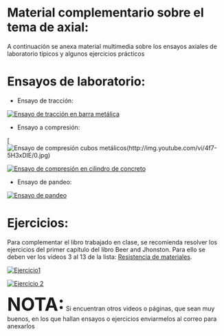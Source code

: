 # Material complementario sobre el tema de axial:

A continuación se anexa material multimedia sobre los ensayos axiales de laboratorio típicos y algunos ejercicios prácticos

# Ensayos de laboratorio:

- Ensayo de tracción:

[![Ensayo de tracción en barra metálica ](http://img.youtube.com/vi/D8U4G5kcpcM/0.jpg)](http://www.youtube.com/watch?v=D8U4G5kcpcM)

- Ensayo a compresión:

[![Ensayo de compresión cubos metálicos(http://img.youtube.com/vi/4f7-5H3xDlE/0.jpg)](http://www.youtube.com/watch?v=4f7-5H3xDlE)

[![Ensayo de compresión en cilindro de concreto](http://img.youtube.com/vi/1u9x54SGY2U/0.jpg)](http://www.youtube.com/watch?v=1u9x54SGY2U)

- Ensayo de pandeo: 

[![Ensayo de pandeo](http://img.youtube.com/vi/N56Jdy-SH4c/0.jpg)](http://www.youtube.com/watch?v=N56Jdy-SH4c)

# Ejercicios:
 Para complementar el libro trabajado en clase, se recomienda resolver los ejercicios del primer capítulo del libro Beer and Jhonston. Para ello se deben ver los videos 3 al 13 de la lista:  [Resistencia de materiales](https://www.youtube.com/playlist?list=PLCvMDALcfEMG3y3wCOytL1asaFTO73CN8).

[![Ejercicio1](http://img.youtube.com/vi/hj9q3Y10U54/0.jpg)](http://www.youtube.com/watch?v=hj9q3Y10U54)

[![Ejercicio 2](http://img.youtube.com/vi/istNkAW2ICY/0.jpg)](https://www.youtube.com/watch?v=istNkAW2ICY)


**<span style="font-size: 300%">NOTA:</span>**
  Si encuentran otros videos o páginas, que sean muy buenos, en los que hallan ensayos o ejercicios enviarmelos al correo para anexarlos 